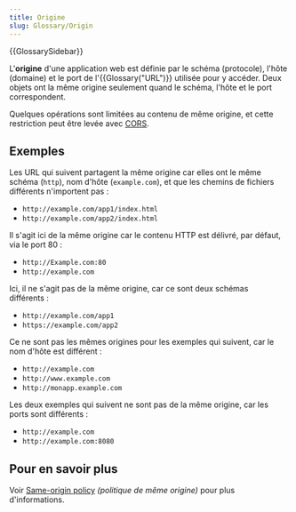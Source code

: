 ```yaml
---
title: Origine
slug: Glossary/Origin
---
```


{{GlossarySidebar}}

L'**origine** d'une application web est définie par le schéma (protocole), l'hôte (domaine) et le port de l'{{Glossary("URL")}} utilisée pour y accéder. Deux objets ont la même origine seulement quand le schéma, l'hôte et le port correspondent.

Quelques opérations sont limitées au contenu de même origine, et cette restriction peut être levée avec [CORS](/fr/docs/Glossary/CORS).

## Exemples

Les URL qui suivent partagent la même origine car elles ont le même schéma (`http`), nom d'hôte (`example.com`), et que les chemins de fichiers différents n'importent pas&nbsp;:

- `http://example.com/app1/index.html`
- `http://example.com/app2/index.html`

Il s'agit ici de la même origine car le contenu HTTP est délivré, par défaut, via le port 80&nbsp;:

- `http://Example.com:80`
- `http://example.com`

Ici, il ne s'agit pas de la même origine, car ce sont deux schémas différents&nbsp;:

- `http://example.com/app1`
- `https://example.com/app2`

Ce ne sont pas les mêmes origines pour les exemples qui suivent, car le nom d'hôte est différent&nbsp;:

- `http://example.com`
- `http://www.example.com`
- `http://monapp.example.com`

Les deux exemples qui suivent ne sont pas de la même origine, car les ports sont différents&nbsp;:

- `http://example.com`
- `http://example.com:8080`

## Pour en savoir plus

Voir [Same-origin policy](/fr/docs/Web/Security/Same-origin_policy) _(politique de même origine)_ pour plus d'informations.
